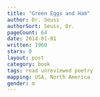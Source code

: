 ```yaml
---
title: "Green Eggs and Ham"
author: Dr. Seuss
authorSort: Seuss, Dr.
pageCount: 64
date: 2014-01-01
written: 1960
stars: 0
layout: post
category: book
tags: read unreviewed poetry
mapping: USA, North America
gender: m
---
```

